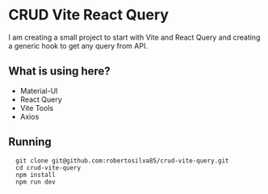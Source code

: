 # CRUD Vite React Query

I am creating a small project to start with Vite and React Query and creating a generic hook to get any query from API.

## What is using here?

- Material-UI
- React Query
- Vite Tools
- Axios

## Running

```
  git clone git@github.com:robertosilva85/crud-vite-query.git
  cd crud-vite-query
  npm install
  npm run dev
```
